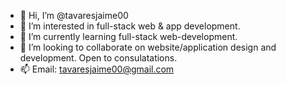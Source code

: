 - 👋 Hi, I’m @tavaresjaime00
- 👀 I’m interested in full-stack web & app development.
- 🌱 I’m currently learning full-stack web-development.
- 💞️ I’m looking to collaborate on website/application design and development. Open to consulatations.
- 📫 Email: tavaresjaime00@gmail.com

<!---
tavaresjaime00/tavaresjaime00 is a ✨ special ✨ repository because its `README.md` (this file) appears on your GitHub profile.
You can click the Preview link to take a look at your changes.
--->
